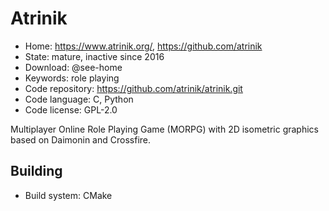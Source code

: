 # Atrinik

- Home: https://www.atrinik.org/, https://github.com/atrinik
- State: mature, inactive since 2016
- Download: @see-home
- Keywords: role playing
- Code repository: https://github.com/atrinik/atrinik.git
- Code language: C, Python
- Code license: GPL-2.0

Multiplayer Online Role Playing Game (MORPG) with 2D isometric graphics based on Daimonin and Crossfire.

## Building

- Build system: CMake
